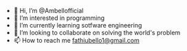 - 👋 Hi, I’m @Ambellofficial
- 👀 I’m interested in programming
- 🌱 I’m currently learning sotfware engineering
- 💞️ I’m looking to collaborate on solving the world's problem
- 📫 How to reach me fathiubello1@gmail.com

<!---
Ambellofficial/Ambellofficial is a ✨ special ✨ repository because its `README.md` (this file) appears on your GitHub profile.
You can click the Preview link to take a look at your changes.
--->
